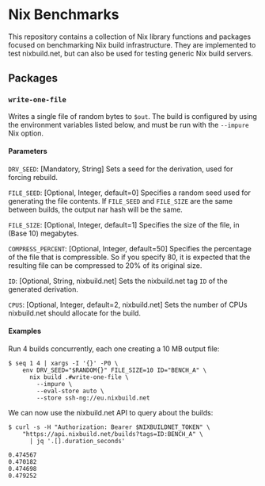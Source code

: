 # Nix Benchmarks

This repository contains a collection of Nix library functions and packages
focused on benchmarking Nix build infrastructure. They are implemented to test
nixbuild.net, but can also be used for testing generic Nix build servers.

## Packages

### `write-one-file`

Writes a single file of random bytes to `$out`. The build is configured by
using the environment variables listed below, and must be run with the
`--impure` Nix option.

#### Parameters

`DRV_SEED`: [Mandatory, String] Sets a seed for the derivation, used for forcing
rebuild.

`FILE_SEED`: [Optional, Integer, default=0] Specifies a random seed used for
generating the file contents. If `FILE_SEED` and `FILE_SIZE` are the same
between builds, the output nar hash will be the same.

`FILE_SIZE`: [Optional, Integer, default=1] Specifies the size of the file,
in (Base 10) megabytes.

`COMPRESS_PERCENT`: [Optional, Integer, default=50] Specifies the percentage of
the file that is compressible. So if you specify 80, it is expected that the
resulting file can be compressed to 20% of its original size.

`ID`: [Optional, String, nixbuild.net] Sets the nixbuild.net tag `ID` of the
generated derivation.

`CPUS`: [Optional, Integer, default=2, nixbuild.net] Sets the number of CPUs
nixbuild.net should allocate for the build.

#### Examples

Run 4 builds concurrently, each one creating a 10 MB output file:

```
$ seq 1 4 | xargs -I '{}' -P0 \
    env DRV_SEED="$RANDOM{}" FILE_SIZE=10 ID="BENCH_A" \
      nix build .#write-one-file \
        --impure \
        --eval-store auto \
        --store ssh-ng://eu.nixbuild.net
```

We can now use the nixbuild.net API to query about the builds:

```
$ curl -s -H "Authorization: Bearer $NIXBUILDNET_TOKEN" \
    "https://api.nixbuild.net/builds?tags=ID:BENCH_A" \
      | jq '.[].duration_seconds'

0.474567
0.470182
0.474698
0.479252
```
